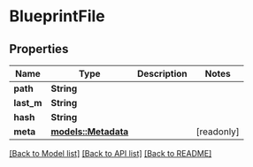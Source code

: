 # BlueprintFile

## Properties

Name | Type | Description | Notes
------------ | ------------- | ------------- | -------------
**path** | **String** |  | 
**last_m** | **String** |  | 
**hash** | **String** |  | 
**meta** | [**models::Metadata**](Metadata.md) |  | [readonly]

[[Back to Model list]](../README.md#documentation-for-models) [[Back to API list]](../README.md#documentation-for-api-endpoints) [[Back to README]](../README.md)


